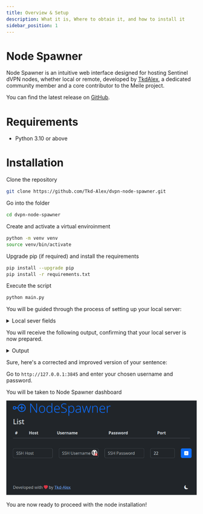 ```yaml
---
title: Overview & Setup
description: What it is, Where to obtain it, and how to install it
sidebar_position: 1
---
```


# Node Spawner

Node Spawner is an intuitive web interface designed for hosting Sentinel dVPN nodes, whether local or remote, developed by [TkdAlex](https://github.com/Tkd-Alex), a dedicated community member and a core contributor to the Meile project.

You can find the latest release on [GitHub](https://github.com/Tkd-Alex/dvpn-node-spawner).

# Requirements

- Python 3.10 or above

# Installation

Clone the repository

```bash
git clone https://github.com/Tkd-Alex/dvpn-node-spawner.git
```

Go into the folder

```bash
cd dvpn-node-spawner
```

Create and activate a virtual enviroinment

```bash
python -m venv venv
source venv/bin/activate
```

Upgrade pip (if required) and install the requirements

```bash
pip install --upgrade pip
pip install -r requirements.txt
```

Execute the script

```bash
python main.py
```

You will be guided through the process of setting up your local server:

<details>
<summary>Local sever fields</summary>
<p>

```bash
[?] Listen address: 127.0.0.1
[?] Listen port: 3845
[?] Would do you like to configure a simple authentication? (Y/n) (True): y

[?] Please provide a username: admin
[?] Please provide a password: **********
[?] Please type the password again: **********
```

</p>
</details>

You will receive the following output, confirming that your local server is now prepared.

<details>
<summary>Output</summary>
<p>

```bash
 * Serving Flask app 'main'
 * Debug mode: on
WARNING: This is a development server. Do not use it in a production deployment. Use a production WSGI server instead.
 * Running on http://127.0.0.1:3845
Press CTRL+C to quit
 * Restarting with stat
 * Debugger is active!
 * Debugger PIN: XXX-XXX-XXX
```

</p>
</details>

Sure, here's a corrected and improved version of your sentence:

Go to `http://127.0.0.1:3845` and enter your chosen username and password.

You will be taken to Node Spawner dashboard

![](/img/node-spawner/dashboard-1.png)

You are now ready to proceed with the node installation!